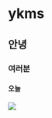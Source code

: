 # ykms  
##  안녕    
###  여러분   
####  오늘  
![](https://img.insight.co.kr/static/2020/04/05/700/jhxdqodvj5s1d81890t7.jpg)
